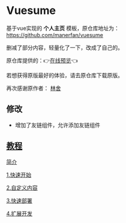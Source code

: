 # Vuesume

基于vue实现的 **个人主页** 模板，原仓库地址为：https://github.com/manerfan/vuesume

删减了部分内容，轻量化了一下，改成了自己的。

原仓库提供的：👉[在线预览](https://cv.manerfan.com)👈

若想获得原版最好的体验，请去原仓库下载原版。

再次感谢原作者： [ 林舍 ](https://github.com/manerfan)



## 修改

- 增加了友链组件，允许添加友链组件



## [教程](https://github.com/manerfan/vuesume/wiki)

[简介](https://github.com/manerfan/vuesume/wiki)  

[1.快速开始](https://github.com/manerfan/vuesume/wiki/1.快速开始)  

[2.自定义内容](https://github.com/manerfan/vuesume/wiki/2.自定义内容)  

[3.快速部署](https://github.com/manerfan/vuesume/wiki/3.快速部署)  

[4.扩展开发](https://github.com/manerfan/vuesume/wiki/4.扩展开发)  
